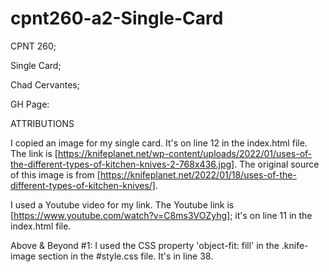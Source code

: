# cpnt260-a2-Single-Card
CPNT 260; 

Single Card;

Chad Cervantes; 

GH Page:

ATTRIBUTIONS

I copied an image for my single card. It's on line 12 in the index.html file. The link is [https://knifeplanet.net/wp-content/uploads/2022/01/uses-of-the-different-types-of-kitchen-knives-2-768x436.jpg]. The original source of this image is from [https://knifeplanet.net/2022/01/18/uses-of-the-different-types-of-kitchen-knives/].

I used a Youtube video for my link. The Youtube link is [https://www.youtube.com/watch?v=C8ms3VOZyhg]; it's on line 11 in the index.html file.

Above & Beyond #1: I used the CSS property 'object-fit: fill' in the .knife-image section in the #style.css file. It's in line 38. 